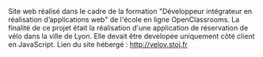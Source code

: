 Site web réalisé dans le cadre de la formation "Développeur intégrateur en réalisation d’applications web" de l'école en ligne OpenClassrooms. La finalité de ce projet était la réalisation d'une application de réservation de vélo dans la ville de Lyon. Elle devait être developée uniquement côté client en JavaScript. Lien du site hébergé : http://velov.stoj.fr